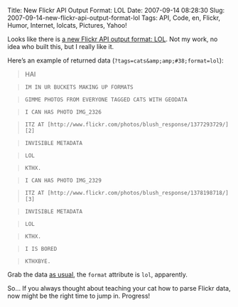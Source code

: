 Title: New Flickr API Output Format: LOL
Date: 2007-09-14 08:28:30
Slug: 2007-09-14-new-flickr-api-output-format-lol
Tags: API, Code, en, Flickr, Humor, Internet, lolcats, Pictures, Yahoo!


Looks like there is [a new Flickr API output format: LOL][1]. Not my work, no
idea who built this, but I really like it.

Here’s an example of returned data (`?tags=cats&amp;amp;#38;format=lol`):

> HAI

>     IM IN UR BUCKETS MAKING UP FORMATS

>     GIMME PHOTOS FROM EVERYONE TAGGED CATS WITH GEODATA

>     I CAN HAS PHOTO IMG_2326

>     ITZ AT [http://www.flickr.com/photos/blush_response/1377293729/][2]

>     INVISIBLE METADATA

>     LOL

>     KTHX.

>     I CAN HAS PHOTO IMG_2329

>     ITZ AT [http://www.flickr.com/photos/blush_response/1378198718/][3]

>     INVISIBLE METADATA

>     LOL

>     KTHX.

>     I IS BORED

>     KTHXBYE.

Grab the data [as usual][4], the `format` attribute is `lol`, apparently.

So… If you always thought about teaching your cat how to parse Flickr data,
now might be the right time to jump in. Progress!

   [1]: http://api.flickr.com/services/feeds/geo/?tags=cats&format=lol
   [2]: http://www.flickr.com/photos/blush_response/1377293729/
   [3]: http://www.flickr.com/photos/blush_response/1378198718/
   [4]: http://www.flickr.com/services/feeds/
